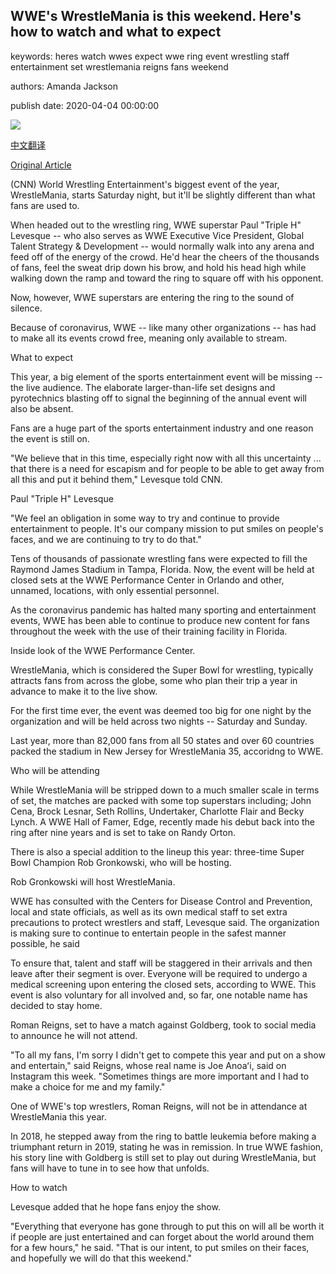 ## WWE's WrestleMania is this weekend. Here's how to watch and what to expect

keywords: heres watch wwes expect wwe ring event wrestling staff entertainment set wrestlemania reigns fans weekend

authors: Amanda Jackson

publish date: 2020-04-04 00:00:00

![](https://cdn.cnn.com/cnnnext/dam/assets/200403133603-wrestlemania-36-super-tease.jpg)

[中文翻译](WWE%27s%20WrestleMania%20is%20this%20weekend.%20Here%27s%20how%20to%20watch%20and%20what%20to%20expect_zh.md)

[Original Article](https://edition.cnn.com/2020/04/04/us/wrestlemania-36-how-to-watch-preview-trnd/index.html)

(CNN) World Wrestling Entertainment's biggest event of the year, WrestleMania, starts Saturday night, but it'll be slightly different than what fans are used to.

When headed out to the wrestling ring, WWE superstar Paul "Triple H" Levesque -- who also serves as WWE Executive Vice President, Global Talent Strategy & Development -- would normally walk into any arena and feed off of the energy of the crowd. He'd hear the cheers of the thousands of fans, feel the sweat drip down his brow, and hold his head high while walking down the ramp and toward the ring to square off with his opponent.

Now, however, WWE superstars are entering the ring to the sound of silence.

Because of coronavirus, WWE -- like many other organizations -- has had to make all its events crowd free, meaning only available to stream.

What to expect

This year, a big element of the sports entertainment event will be missing -- the live audience. The elaborate larger-than-life set designs and pyrotechnics blasting off to signal the beginning of the annual event will also be absent.

Fans are a huge part of the sports entertainment industry and one reason the event is still on.

"We believe that in this time, especially right now with all this uncertainty ... that there is a need for escapism and for people to be able to get away from all this and put it behind them," Levesque told CNN.

Paul "Triple H" Levesque

"We feel an obligation in some way to try and continue to provide entertainment to people. It's our company mission to put smiles on people's faces, and we are continuing to try to do that."

Tens of thousands of passionate wrestling fans were expected to fill the Raymond James Stadium in Tampa, Florida. Now, the event will be held at closed sets at the WWE Performance Center in Orlando and other, unnamed, locations, with only essential personnel.

As the coronavirus pandemic has halted many sporting and entertainment events, WWE has been able to continue to produce new content for fans throughout the week with the use of their training facility in Florida.

Inside look of the WWE Performance Center.

WrestleMania, which is considered the Super Bowl for wrestling, typically attracts fans from across the globe, some who plan their trip a year in advance to make it to the live show.

For the first time ever, the event was deemed too big for one night by the organization and will be held across two nights -- Saturday and Sunday.

Last year, more than 82,000 fans from all 50 states and over 60 countries packed the stadium in New Jersey for WrestleMania 35, accoridng to WWE.

Who will be attending

While WrestleMania will be stripped down to a much smaller scale in terms of set, the matches are packed with some top superstars including; John Cena, Brock Lesnar, Seth Rollins, Undertaker, Charlotte Flair and Becky Lynch. A WWE Hall of Famer, Edge, recently made his debut back into the ring after nine years and is set to take on Randy Orton.

There is also a special addition to the lineup this year: three-time Super Bowl Champion Rob Gronkowski, who will be hosting.

Rob Gronkowski will host WrestleMania.

WWE has consulted with the Centers for Disease Control and Prevention, local and state officials, as well as its own medical staff to set extra precautions to protect wrestlers and staff, Levesque said. The organization is making sure to continue to entertain people in the safest manner possible, he said

To ensure that, talent and staff will be staggered in their arrivals and then leave after their segment is over. Everyone will be required to undergo a medical screening upon entering the closed sets, according to WWE. This event is also voluntary for all involved and, so far, one notable name has decided to stay home.

Roman Reigns, set to have a match against Goldberg, took to social media to announce he will not attend.

"To all my fans, I'm sorry I didn't get to compete this year and put on a show and entertain," said Reigns, whose real name is Joe Anoaʻi, said on Instagram this week. "Sometimes things are more important and I had to make a choice for me and my family."

One of WWE's top wrestlers, Roman Reigns, will not be in attendance at WrestleMania this year.

In 2018, he stepped away from the ring to battle leukemia before making a triumphant return in 2019, stating he was in remission. In true WWE fashion, his story line with Goldberg is still set to play out during WrestleMania, but fans will have to tune in to see how that unfolds.

How to watch

Levesque added that he hope fans enjoy the show.

"Everything that everyone has gone through to put this on will all be worth it if people are just entertained and can forget about the world around them for a few hours," he said. "That is our intent, to put smiles on their faces, and hopefully we will do that this weekend."